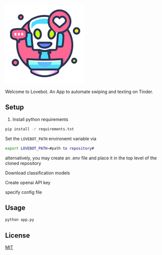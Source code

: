 ![](/assets/logo_small_centered.png?raw=true "Logo")

Welcome to Lovebot.
An App to automate swiping and texting on Tinder.

## Setup

1. Install python requirements
```bash
pip install -r requirements.txt
```

Set the ```LOVEBOT_PATH``` environemt variable via
```bash
export LOVEBOT_PATH=#path to repository#
```
 alternatively, you may create an .env file and place it in the top level of the cloned repository


Download classification models

Create openai API key

specify config file


## Usage

```bash
python app.py
```


## License
[MIT](https://choosealicense.com/licenses/mit/)


